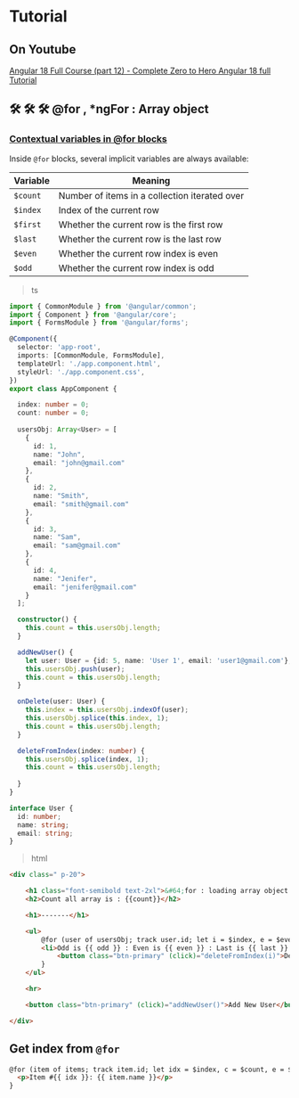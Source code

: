 # Tutorial

## On Youtube

[Angular 18 Full Course (part 12) - Complete Zero to Hero Angular 18 full Tutorial](https://www.youtube.com/watch?v=Dbu__pRA1lk&list=PLG6SdLSnBhdWj797VAEvABNYIBEaVQnfF&index=20)  

## 🛠️ 🛠️ 🛠️ @for , *ngFor : Array object 

### [Contextual variables in @for blocks](https://angular.dev/guide/templates/control-flow#contextual-variables-in-for-blocks)  

Inside `@for` blocks, several implicit variables are always available:

| Variable | Meaning |
|---|---|
| `$count` | Number of items in a collection iterated over | 
| `$index` | Index of the current row | 
| `$first` | Whether the current row is the first row | 
| `$last` | Whether the current row is the last row| 
| `$even` | Whether the current row index is even | 
| `$odd` | Whether the current row index is odd | 

> ts

```ts
import { CommonModule } from '@angular/common';
import { Component } from '@angular/core';
import { FormsModule } from '@angular/forms';

@Component({
  selector: 'app-root',
  imports: [CommonModule, FormsModule],
  templateUrl: './app.component.html',
  styleUrl: './app.component.css',
})
export class AppComponent {

  index: number = 0;
  count: number = 0;
  
  usersObj: Array<User> = [
    {
      id: 1,
      name: "John",
      email: "john@gmail.com"
    },
    {
      id: 2,
      name: "Smith",
      email: "smith@gmail.com"
    },
    {
      id: 3,
      name: "Sam",
      email: "sam@gmail.com"
    },
    {
      id: 4,
      name: "Jenifer",
      email: "jenifer@gmail.com"
    }
  ];

  constructor() {
    this.count = this.usersObj.length;
  }

  addNewUser() {
    let user: User = {id: 5, name: 'User 1', email: 'user1@gmail.com'};
    this.usersObj.push(user);
    this.count = this.usersObj.length;
  }

  onDelete(user: User) {
    this.index = this.usersObj.indexOf(user);
    this.usersObj.splice(this.index, 1);
    this.count = this.usersObj.length;
  }

  deleteFromIndex(index: number) {
    this.usersObj.splice(index, 1);
    this.count = this.usersObj.length;
    
  }
}

interface User {
  id: number;
  name: string;
  email: string;
}

```

> html

```html
<div class=" p-20">

    <h1 class="font-semibold text-2xl">&#64;for : loading array object : Get $index</h1>
    <h2>Count all array is : {{count}}</h2>

    <h1>-------</h1>

    <ul>
        @for (user of usersObj; track user.id; let i = $index, e = $even, c = $count, first = $first, last = $last, even = $even, odd = $odd) {
        <li>Odd is {{ odd }} : Even is {{ even }} : Last is {{ last }} : First is {{ first }} : Count is {{ c }} : Index is {{ i }} : Name is {{ user.name }}
            <button class="btn-primary" (click)="deleteFromIndex(i)">Delete</button></li>
        }
    </ul>

    <hr>

    <button class="btn-primary" (click)="addNewUser()">Add New User</button>

</div>
```  

## Get index from `@for`  

```html
@for (item of items; track item.id; let idx = $index, c = $count, e = $even, odd = $odd, first = $first, last = $last) {
  <p>Item #{{ idx }}: {{ item.name }}</p>
}
```  
